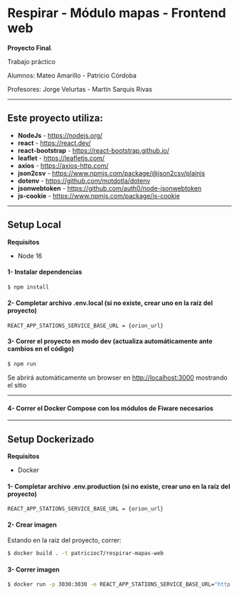 # Respirar - Módulo mapas - Frontend web

**Proyecto Final**.

Trabajo práctico

Alumnos: Mateo Amarillo - Patricio Córdoba

Profesores: Jorge Velurtas - Martín Sarquis Rivas

---

## Este proyecto utiliza:

- **NodeJs** - https://nodejs.org/
- **react** - https://react.dev/
- **react-bootstrap** - https://react-bootstrap.github.io/
- **leaflet** - https://leafletjs.com/
- **axios** - https://axios-http.com/
- **json2csv** - https://www.npmjs.com/package/@json2csv/plainjs
- **dotenv** - https://github.com/motdotla/dotenv
- **jsonwebtoken** - https://github.com/auth0/node-jsonwebtoken
- **js-cookie** - https://www.npmjs.com/package/js-cookie

---

## Setup Local

**Requisitos**

- Node 16

#### 1- Instalar dependencias

```bash
$ npm install
```

#### 2- Completar archivo .env.local (si no existe, crear uno en la raíz del proyecto)

```env
REACT_APP_STATIONS_SERVICE_BASE_URL = {orion_url}
```

#### 3- Correr el proyecto en modo dev (actualiza automáticamente ante cambios en el código)

```bash
$ npm run
```

Se abrirá automáticamente un browser en [http://localhost:3000](http://localhost:3000) mostrando el sitio

---

#### 4- Correr el Docker Compose con los módulos de Fiware necesarios

---

## Setup Dockerizado

**Requisitos**

- Docker

#### 1- Completar archivo .env.production (si no existe, crear uno en la raíz del proyecto)

```env
REACT_APP_STATIONS_SERVICE_BASE_URL = {orion_url}
```

#### 2- Crear imagen

Estando en la raíz del proyecto, correr:

```bash
$ docker build . -t patricioc7/respirar-mapas-web
```

#### 3- Correr imagen

```bash
$ docker run -p 3030:3030 -e REACT_APP_STATIONS_SERVICE_BASE_URL="http://host.docker.internal:3031" -d patricioc7/respirar-mapas-web
```
